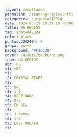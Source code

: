 ```yaml
---
layout: resultados
permalink: /team/hg-regios.html
categories: surjohto042024
date: 2020-08-29 10:29:20 +0700
title: HG REGIOS
tag: johto042024
color: black
puntosLJ202404: 2
grupo: norte
background: '#F16C38'
cover: /assets/backCard.png
team: HG REGIOS
abr: HG
t1: AEP
r1:
t2: CRYSTAL STARS
r2:
t3: D&C
r3: 1-2
t4: DEEP DARK
r4: 0-3
t5: EK GEA
r5: 
t6: J ASURA
r6: 1-2
t7: LAST BREATH
r7: 
---
```




